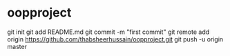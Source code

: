 # oopproject
git init
git add README.md
git commit -m "first commit"
git remote add origin https://github.com/thabsheerhussain/oopproject.git
git push -u origin master

